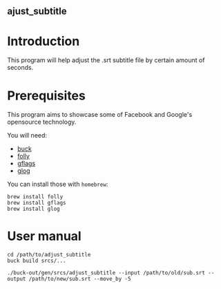 ajust_subtitle
---------------------------

# Introduction

This program will help adjust the .srt subtitle file by certain amount of seconds.

# Prerequisites

This program aims to showcase some of Facebook and Google's opensource technology.

You will need:

- [buck](https://buckbuild.com/)
- [folly](https://github.com/facebook/folly)
- [gflags](https://github.com/gflags/gflags)
- [glog](https://github.com/google/glog)

You can install those with `homebrew`:

```
brew install folly
brew install gflags
brew install glog
```

# User manual

```
cd /path/to/adjust_subtitle
buck build srcs/...

./buck-out/gen/srcs/adjust_subtitle --input /path/to/old/sub.srt --output /path/to/new/sub.srt --move_by -5
```
